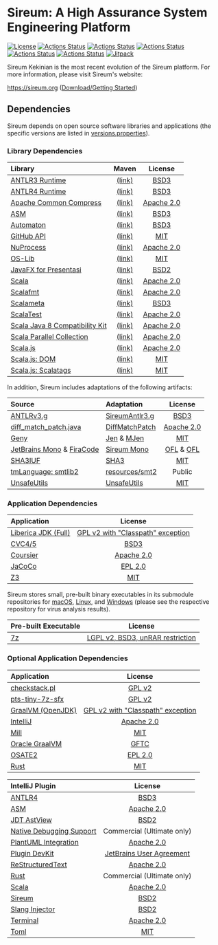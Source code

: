 # Sireum: A High Assurance System Engineering Platform

[![License](https://img.shields.io/badge/License-BSD_2--Clause-brightgreen.svg)](https://github.com/sireum/kekinian/blob/master/license.md)
[![Actions Status](https://github.com/sireum/kekinian/workflows/macOS/badge.svg)](https://github.com/sireum/kekinian/actions/workflows/CI-macOS.yml) 
[![Actions Status](https://github.com/sireum/kekinian/workflows/Linux/badge.svg)](https://github.com/sireum/kekinian/actions/workflows/CI-linux.yml) 
[![Actions Status](https://github.com/sireum/kekinian/workflows/Windows/badge.svg)](https://github.com/sireum/kekinian/actions/workflows/CI-windows.yml) 
[![Actions Status](https://github.com/sireum/kekinian/workflows/macOS-CompCert/badge.svg)](https://github.com/sireum/kekinian/actions/workflows/CI-macOS-compcert.yml) 
[![Actions Status](https://github.com/sireum/kekinian/workflows/Linux-CompCert/badge.svg)](https://github.com/sireum/kekinian/actions/workflows/CI-linux-compcert.yml) 
[![Jitpack](https://jitpack.io/v/org.sireum/kekinian.svg)](https://jitpack.io/#org.sireum/kekinian)

Sireum Kekinian is the most recent evolution of the Sireum platform.
For more information, please visit Sireum's website:

https://sireum.org ([Download/Getting Started](https://sireum.org/getting-started))

## Dependencies

Sireum depends on open source software libraries and applications
(the specific versions are listed in [versions.properties](versions.properties)).

### Library Dependencies

| Library | Maven | License |
| :--- | :---: | :---: | 
| [ANTLR3 Runtime](https://github.com/antlr/antlr3) | [(link)](https://central.sonatype.com/artifact/org.antlr/antlr-runtime) | [BSD3](https://www.antlr3.org/license.html) |
| [ANTLR4 Runtime](https://github.com/antlr/antlr4) | [(link)](https://central.sonatype.com/artifact/org.antlr/antlr4-runtime) | [BSD3](https://www.antlr.org/license.html) |
| [Apache Common Compress](https://commons.apache.org/proper/commons-compress) | [(link)](https://central.sonatype.com/artifact/org.apache.commons/commons-compress) | [Apache 2.0](https://gitbox.apache.org/repos/asf?p=commons-compress.git;a=blob_plain;f=LICENSE.txt;hb=HEAD) |
| [ASM](https://gitlab.ow2.org/asm/asm) | [(link)](https://central.sonatype.com/artifact/org.ow2.asm/asm) | [BSD3](https://gitlab.ow2.org/asm/asm/-/blob/master/LICENSE.txt) |
| [Automaton](https://github.com/sireum/automaton) | [(link)](https://jitpack.io/#org.sireum/automaton) | [BSD3](https://github.com/sireum/automaton/blob/codepoint/COPYING) |
| [GitHub API](https://github.com/hub4j/github-api) | [(link)](https://central.sonatype.com/artifact/org.kohsuke/github-api) | [MIT](https://github.com/hub4j/github-api/blob/main/LICENSE.txt) |
| [NuProcess](https://github.com/brettwooldridge/NuProcess) | [(link)](https://central.sonatype.com/artifact/com.zaxxer/nuprocess) | [Apache 2.0](https://github.com/brettwooldridge/NuProcess/blob/master/LICENSE) |
| [OS-Lib](https://github.com/com-lihaoyi/os-lib) | [(link)](https://central.sonatype.com/artifact/com.lihaoyi/os-lib_2.13) | [MIT](https://github.com/com-lihaoyi/os-lib/blob/master/LICENSE) |
| [JavaFX for Presentasi](https://github.com/sireum/presentasi-jfx) | [(link)](https://jitpack.io/#org.sireum/presentasi-jfx) | [BSD2](https://github.com/sireum/presentasi-jfx/blob/master/license.md) |
| [Scala](https://github.com/scala/scala) | [(link)](https://central.sonatype.com/artifact/org.scala-lang/scala-library) | [Apache 2.0](https://github.com/scala/scala/blob/2.13.x/LICENSE) |
| [Scalafmt](https://github.com/scalameta/scalafmt) | [(link)](https://central.sonatype.com/artifact/org.scala-lang/scala-library) | [Apache 2.0](https://github.com/scalameta/scalafmt/blob/master/LICENCE.md) |
| [Scalameta](https://github.com/scalameta/scalameta) | [(link)](https://central.sonatype.com/artifact/org.scalameta/scalameta_2.13) | [BSD3](https://github.com/scalameta/scalameta/blob/main/LICENSE.md) |
| [ScalaTest](https://github.com/scalatest/scalatest) | [(link)](https://central.sonatype.com/artifact/org.scalatest/scalatest_2.13) | [Apache 2.0](https://github.com/scalatest/scalatest/blob/3.2.x-new/LICENSE) |
| [Scala Java 8 Compatibility Kit](https://github.com/scala/scala-java8-compat) | [(link)](https://central.sonatype.com/artifact/org.scala-lang.modules/scala-java8-compat_2.13) | [Apache 2.0](https://github.com/scala/scala-java8-compat/blob/main/LICENSE) |
| [Scala Parallel Collection](https://github.com/scala/scala-parallel-collections) | [(link)](https://central.sonatype.com/artifact/org.scala-lang.modules/scala-parallel-collections_2.13) | [Apache 2.0](https://github.com/scala/scala-parallel-collections/blob/main/LICENSE) |
| [Scala.js](https://github.com/scala-js/scala-js) | [(link)](https://central.sonatype.com/artifact/org.scala-js/scalajs-compiler_2.13.12) | [Apache 2.0](https://github.com/scala-js/scala-js/blob/master/LICENSE) |
| [Scala.js: DOM](https://github.com/scala-js/scala-js-dom) | [(link)](https://central.sonatype.com/artifact/org.scala-js/scalajs-dom_sjs1_2.13) | [MIT](https://github.com/scala-js/scala-js-dom/blob/master/LICENSE) |
| [Scala.js: Scalatags](https://github.com/com-lihaoyi/scalatags) | [(link)](https://central.sonatype.com/artifact/com.lihaoyi/scalatags_2.13) | [MIT](https://github.com/com-lihaoyi/scalatags/blob/master/LICENSE) |

In addition, Sireum includes adaptations of the following artifacts:

| Source | Adaptation | License |
| :--- | :--- | :---: | 
| [ANTLRv3.g](https://github.com/antlr/grammars-v3/blob/master/Antlrv3/ANTLRv3.g) | [SireumAntlr3.g](https://github.com/sireum/parser/blob/master/jvm/src/main/resources/SireumAntlr3.g) | [BSD3](https://github.com/antlr/grammars-v3/blob/master/Antlrv3/ANTLRv3.g) |
| [diff_match_patch.java](https://github.com/google/diff-match-patch/blob/master/java/src/name/fraser/neil/plaintext/diff_match_patch.java) | [DiffMatchPatch](https://github.com/sireum/runtime/blob/master/library/jvm/src/main/java/org/sireum/DiffMatchPatch.java) | [Apache 2.0](https://github.com/google/diff-match-patch/blob/master/LICENSE) |
| [Geny](https://github.com/com-lihaoyi/geny) | [Jen](https://github.com/sireum/runtime/blob/master/library/shared/src/main/scala/org/sireum/Jen.scala) & [MJen](https://github.com/sireum/runtime/blob/master/library/shared/src/main/scala/org/sireum/MJen.scala) | [MIT](https://github.com/com-lihaoyi/geny/blob/master/LICENSE) |
| [JetBrains Mono](https://github.com/JetBrains/JetBrainsMono/tree/v2.304) & [FiraCode](https://github.com/tonsky/FiraCode/tree/e9943d2d631a4558613d7a77c58ed1d3cb790992) | [Sireum Mono](https://github.com/sireum/resources/fonts) | [OFL](https://github.com/JetBrains/JetBrainsMono/blob/v2.304/OFL.txt) & [OFL](https://github.com/tonsky/FiraCode/blob/e9943d2d631a4558613d7a77c58ed1d3cb790992/LICENSE)|
| [SHA3IUF](https://github.com/brainhub/SHA3IUF) | [SHA3](https://github.com/sireum/runtime/blob/master/library/shared/src/main/scala/org/sireum/crypto/SHA3.scala) | [MIT](https://github.com/brainhub/SHA3IUF/blob/master/LICENSE) |
| [tmLanguage: smtlib2](https://github.com/AdrienChampion/tmlanguages/tree/8273ebf8cfb91afe4fc9af0e4c5a06c6187fc6f5/smtlib2) | [resources/smt2](https://github.com/sireum/resources/tree/master/textmate/smt2) | Public |
| [UnsafeUtils](https://github.com/plokhotnyuk/jsoniter-scala/tree/e089f06c2d8b4bdb87a6874e17bf716e8608b117/jsoniter-scala-examples/src/main/scala-2.13/com/github/plokhotnyuk/jsoniter_scala/examples) | [UnsafeUtils](https://github.com/sireum/runtime/blob/master/macros/shared/src/main/java/org/sireum/%24internal/UnsafeUtils.java) | [MIT](https://github.com/plokhotnyuk/jsoniter-scala/blob/e089f06c2d8b4bdb87a6874e17bf716e8608b117/LICENSE) |


### Application Dependencies

| Application | License |
| :--- | :---: |
| [Liberica JDK (Full)](https://bell-sw.com/libericajdk/) | [GPL v2 with "Classpath" exception](https://github.com/bell-sw/Liberica/blob/master/LICENSE) |
| [CVC4/5](https://github.com/cvc5/cvc5) | [BSD3](https://github.com/cvc5/cvc5/blob/master/COPYING) |
| [Coursier](https://github.com/coursier/coursier) | [Apache 2.0](https://github.com/coursier/coursier/blob/master/LICENSE) |
| [JaCoCo](https://github.com/jacoco/jacoco) | [EPL 2.0](https://github.com/jacoco/jacoco/blob/master/LICENSE.md) |
| [Z3](https://github.com/Z3Prover/z3) | [MIT](https://github.com/Z3Prover/z3/blob/master/LICENSE.txt) |


Sireum stores small, pre-built binary executables in its submodule repositories for
[macOS](https://github.com/sireum/bin-mac), 
[Linux](https://github.com/sireum/bin-linux), and
[Windows](https://github.com/sireum/bin-windows) (please see the respective repository for virus analysis results).

| Pre-built Executable | License |
| :--- | :---: |
| [7z](https://sourceforge.net/projects/sevenzip) | [LGPL v2, BSD3, unRAR restriction](https://www.7-zip.org/license.txt) |

### Optional Application Dependencies

| Application | License |
| :--- | :---: |
| [checkstack.pl](https://github.com/torvalds/linux/blob/master/scripts/checkstack.pl) | [GPL v2](https://github.com/torvalds/linux/blob/master/COPYING) |
| [pts-tiny-7z-sfx](https://github.com/sireum/7z-sfx) | [GPL v2](https://github.com/sireum/7z-sfx#readme) | 
| [GraalVM (OpenJDK)](https://github.com/oracle/graal) | [GPL v2 with "Classpath" exception](https://github.com/oracle/graal/blob/master/LICENSE) |
| [IntelliJ](https://github.com/JetBrains/intellij-community) | [Apache 2.0](https://github.com/JetBrains/intellij-community/blob/master/LICENSE.txt) |
| [Mill](https://github.com/com-lihaoyi/mill) | [MIT](https://github.com/com-lihaoyi/mill/blob/main/LICENSE) |
| [Oracle GraalVM](https://www.oracle.com/java/graalvm/) | [GFTC](https://www.oracle.com/downloads/licenses/graal-free-license.html) |
| [OSATE2](https://github.com/osate/osate2) | [EPL 2.0](https://github.com/osate/osate2/blob/master/LICENSE) |
| [Rust](https://www.rust-lang.org/) | [MIT](https://www.rust-lang.org/policies/licenses) |

| IntelliJ Plugin | License |
|  :---  | :---: |
| [ANTLR4](https://plugins.jetbrains.com/plugin/7358-antlr-v4) | [BSD3](https://github.com/antlr/intellij-plugin-v4/blob/master/LICENSE) |
| [ASM](https://github.com/sireum/intellij-asm) | [Apache 2.0](https://github.com/sireum/intellij-asm/blob/master/LICENSE) |
| [JDT AstView](https://plugins.jetbrains.com/plugin/9345-jdt-astview) | [BSD2](https://github.com/ksu-cis-706/jdt-astview/blob/master/license.md) |
| [Native Debugging Support](https://plugins.jetbrains.com/plugin/12775-native-debugging-support) | Commercial (Ultimate only) |
| [PlantUML Integration](https://plugins.jetbrains.com/plugin/7017-plantuml-integration) | [Apache 2.0](https://github.com/esteinberg/plantuml4idea/blob/master/LICENSE.txt) |
| [Plugin DevKit](https://plugins.jetbrains.com/plugin/22851-plugin-devkit) | [JetBrains User Agreement](https://www.jetbrains.com/legal/docs/toolbox/user/) |
| [ReStructuredText](https://plugins.jetbrains.com/plugin/7124-restructuredtext) | [Apache 2.0](https://github.com/JetBrains/intellij-community/blob/master/LICENSE.txt) |
| [Rust](https://plugins.jetbrains.com/plugin/22407-rust) | Commercial (Ultimate only) |
| [Scala](https://plugins.jetbrains.com/plugin/1347-scala) | [Apache 2.0](https://github.com/JetBrains/intellij-scala/blob/idea212.x/LICENSE.txt) |
| [Sireum](https://github.com/sireum/intellij-plugin) | [BSD2](https://github.com/sireum/intellij-plugin/blob/master/license.md) |
| [Slang Injector](https://github.com/sireum/intellij-injector) | [BSD2](https://github.com/sireum/intellij-injector/blob/master/license.md) |
| [Terminal](https://plugins.jetbrains.com/plugin/13123-terminal) | [Apache 2.0](https://github.com/JetBrains/intellij-community/blob/master/LICENSE.txt) |
| [Toml](https://plugins.jetbrains.com/plugin/8195-toml) | [MIT](https://github.com/intellij-rust/intellij-toml/blob/master/LICENSE) |
